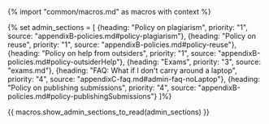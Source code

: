 {% import "common/macros.md" as macros with context %}

{% set admin_sections = [
  {heading: "Policy on plagiarism", priority: "1", source: "appendixB-policies.md#policy-plagiarism"},
  {heading: "Policy on reuse", priority: "1", source: "appendixB-policies.md#policy-reuse"},
  {heading: "Policy on help from outsiders", priority: "1", source: "appendixB-policies.md#policy-outsiderHelp"},
  {heading: "Exams", priority: "3", source: "exams.md"},
  {heading: "FAQ: What if I don't carry around a laptop", priority: "4", source: "appendixC-faq.md#admin-faq-noLaptop"},
  {heading: "Policy on publishing submissions", priority: "4", source: "appendixB-policies.md#policy-publishingSubmissions"}
]%}

{{ macros.show_admin_sections_to_read(admin_sections) }}